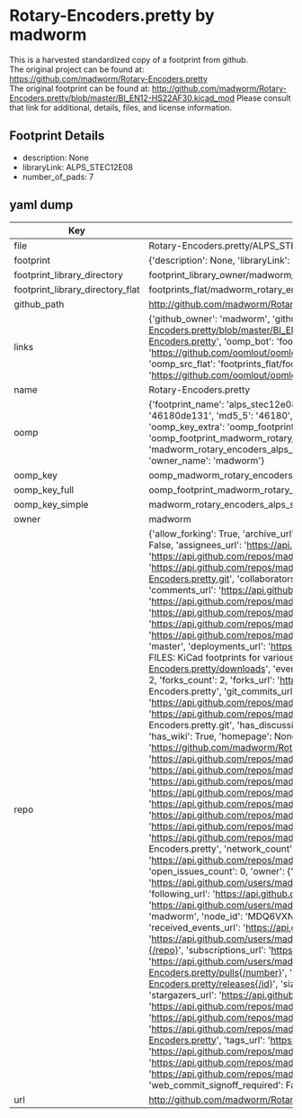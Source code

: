 # Rotary-Encoders.pretty by madworm  
This is a harvested standardized copy of a footprint from github.  
The original project can be found at:  
https://github.com/madworm/Rotary-Encoders.pretty  
The original footprint can be found at:
http://github.com/madworm/Rotary-Encoders.pretty/blob/master/BI_EN12-HS22AF30.kicad_mod
Please consult that link for additional, details, files, and license information.  
## Footprint Details
* description: None  
* libraryLink: ALPS_STEC12E08  
* number_of_pads: 7  
## yaml dump  
| Key | Value |  
| --- | --- |  
| file | Rotary-Encoders.pretty/ALPS_STEC12E08.kicad_mod |  
| footprint | {'description': None, 'libraryLink': 'ALPS_STEC12E08', 'number_of_pads': 7} |  
| footprint_library_directory | footprint_library_owner/madworm_Rotary-Encoders.pretty |  
| footprint_library_directory_flat | footprints_flat/madworm_rotary_encoders_alps_stec12e08/working |  
| github_path | http://github.com/madworm/Rotary-Encoders.pretty/blob/master/ALPS_STEC12E08.kicad_mod |  
| links | {'github_owner': 'madworm', 'github_repo_name': 'Rotary-Encoders.pretty', 'github_src': 'http://github.com/madworm/Rotary-Encoders.pretty/blob/master/BI_EN12-HS22AF30.kicad_mod', 'github_src_repo': 'https://github.com/madworm/Rotary-Encoders.pretty', 'oomp_bot': 'footprints/madworm_rotary_encoders_alps_stec12e08/working', 'oomp_bot_github': 'https://github.com/oomlout/oomlout_oomp_footprint_bot/tree/main/footprints/madworm_rotary_encoders_alps_stec12e08/working', 'oomp_src_flat': 'footprints_flat/footprints_flat/madworm_rotary_encoders_alps_stec12e08/working', 'oomp_src_flat_github': 'https://github.com/oomlout/oomlout_oomp_footprint_src/tree/main/footprints_flat/madworm_rotary_encoders_alps_stec12e08/working'} |  
| name | Rotary-Encoders.pretty |  
| oomp | {'footprint_name': 'alps_stec12e08', 'library_name': 'rotary_encoders', 'md5': '46180de13175dc9f3a84904bb38b87b0', 'md5_10': '46180de131', 'md5_5': '46180', 'md5_6': '46180d', 'oomp_key': 'oomp_madworm_rotary_encoders_alps_stec12e08', 'oomp_key_extra': 'oomp_footprint_madworm_rotary_encoders_alps_stec12e08', 'oomp_key_full': 'oomp_footprint_madworm_rotary_encoders_alps_stec12e08_46180d', 'oomp_key_simple': 'madworm_rotary_encoders_alps_stec12e08', 'original_filename': 'Rotary-Encoders.pretty/ALPS_STEC12E08.kicad_mod', 'owner_name': 'madworm'} |  
| oomp_key | oomp_madworm_rotary_encoders_alps_stec12e08 |  
| oomp_key_full | oomp_footprint_madworm_rotary_encoders_alps_stec12e08 |  
| oomp_key_simple | madworm_rotary_encoders_alps_stec12e08 |  
| owner | madworm |  
| repo | {'allow_forking': True, 'archive_url': 'https://api.github.com/repos/madworm/Rotary-Encoders.pretty/{archive_format}{/ref}', 'archived': False, 'assignees_url': 'https://api.github.com/repos/madworm/Rotary-Encoders.pretty/assignees{/user}', 'blobs_url': 'https://api.github.com/repos/madworm/Rotary-Encoders.pretty/git/blobs{/sha}', 'branches_url': 'https://api.github.com/repos/madworm/Rotary-Encoders.pretty/branches{/branch}', 'clone_url': 'https://github.com/madworm/Rotary-Encoders.pretty.git', 'collaborators_url': 'https://api.github.com/repos/madworm/Rotary-Encoders.pretty/collaborators{/collaborator}', 'comments_url': 'https://api.github.com/repos/madworm/Rotary-Encoders.pretty/comments{/number}', 'commits_url': 'https://api.github.com/repos/madworm/Rotary-Encoders.pretty/commits{/sha}', 'compare_url': 'https://api.github.com/repos/madworm/Rotary-Encoders.pretty/compare/{base}...{head}', 'contents_url': 'https://api.github.com/repos/madworm/Rotary-Encoders.pretty/contents/{+path}', 'contributors_url': 'https://api.github.com/repos/madworm/Rotary-Encoders.pretty/contributors', 'created_at': '2014-07-05T19:59:06Z', 'default_branch': 'master', 'deployments_url': 'https://api.github.com/repos/madworm/Rotary-Encoders.pretty/deployments', 'description': 'LAYOUT FILES: KiCad footprints for various rotary encoders.', 'disabled': False, 'downloads_url': 'https://api.github.com/repos/madworm/Rotary-Encoders.pretty/downloads', 'events_url': 'https://api.github.com/repos/madworm/Rotary-Encoders.pretty/events', 'fork': False, 'forks': 2, 'forks_count': 2, 'forks_url': 'https://api.github.com/repos/madworm/Rotary-Encoders.pretty/forks', 'full_name': 'madworm/Rotary-Encoders.pretty', 'git_commits_url': 'https://api.github.com/repos/madworm/Rotary-Encoders.pretty/git/commits{/sha}', 'git_refs_url': 'https://api.github.com/repos/madworm/Rotary-Encoders.pretty/git/refs{/sha}', 'git_tags_url': 'https://api.github.com/repos/madworm/Rotary-Encoders.pretty/git/tags{/sha}', 'git_url': 'git://github.com/madworm/Rotary-Encoders.pretty.git', 'has_discussions': False, 'has_downloads': True, 'has_issues': True, 'has_pages': False, 'has_projects': True, 'has_wiki': True, 'homepage': None, 'hooks_url': 'https://api.github.com/repos/madworm/Rotary-Encoders.pretty/hooks', 'html_url': 'https://github.com/madworm/Rotary-Encoders.pretty', 'id': 21527256, 'is_template': False, 'issue_comment_url': 'https://api.github.com/repos/madworm/Rotary-Encoders.pretty/issues/comments{/number}', 'issue_events_url': 'https://api.github.com/repos/madworm/Rotary-Encoders.pretty/issues/events{/number}', 'issues_url': 'https://api.github.com/repos/madworm/Rotary-Encoders.pretty/issues{/number}', 'keys_url': 'https://api.github.com/repos/madworm/Rotary-Encoders.pretty/keys{/key_id}', 'labels_url': 'https://api.github.com/repos/madworm/Rotary-Encoders.pretty/labels{/name}', 'language': 'Shell', 'languages_url': 'https://api.github.com/repos/madworm/Rotary-Encoders.pretty/languages', 'license': None, 'merges_url': 'https://api.github.com/repos/madworm/Rotary-Encoders.pretty/merges', 'milestones_url': 'https://api.github.com/repos/madworm/Rotary-Encoders.pretty/milestones{/number}', 'mirror_url': None, 'name': 'Rotary-Encoders.pretty', 'network_count': 2, 'node_id': 'MDEwOlJlcG9zaXRvcnkyMTUyNzI1Ng==', 'notifications_url': 'https://api.github.com/repos/madworm/Rotary-Encoders.pretty/notifications{?since,all,participating}', 'open_issues': 0, 'open_issues_count': 0, 'owner': {'avatar_url': 'https://avatars.githubusercontent.com/u/343894?v=4', 'events_url': 'https://api.github.com/users/madworm/events{/privacy}', 'followers_url': 'https://api.github.com/users/madworm/followers', 'following_url': 'https://api.github.com/users/madworm/following{/other_user}', 'gists_url': 'https://api.github.com/users/madworm/gists{/gist_id}', 'gravatar_id': '', 'html_url': 'https://github.com/madworm', 'id': 343894, 'login': 'madworm', 'node_id': 'MDQ6VXNlcjM0Mzg5NA==', 'organizations_url': 'https://api.github.com/users/madworm/orgs', 'received_events_url': 'https://api.github.com/users/madworm/received_events', 'repos_url': 'https://api.github.com/users/madworm/repos', 'site_admin': False, 'starred_url': 'https://api.github.com/users/madworm/starred{/owner}{/repo}', 'subscriptions_url': 'https://api.github.com/users/madworm/subscriptions', 'type': 'User', 'url': 'https://api.github.com/users/madworm'}, 'private': False, 'pulls_url': 'https://api.github.com/repos/madworm/Rotary-Encoders.pretty/pulls{/number}', 'pushed_at': '2015-05-31T11:08:51Z', 'releases_url': 'https://api.github.com/repos/madworm/Rotary-Encoders.pretty/releases{/id}', 'size': 732, 'ssh_url': 'git@github.com:madworm/Rotary-Encoders.pretty.git', 'stargazers_count': 1, 'stargazers_url': 'https://api.github.com/repos/madworm/Rotary-Encoders.pretty/stargazers', 'statuses_url': 'https://api.github.com/repos/madworm/Rotary-Encoders.pretty/statuses/{sha}', 'subscribers_count': 3, 'subscribers_url': 'https://api.github.com/repos/madworm/Rotary-Encoders.pretty/subscribers', 'subscription_url': 'https://api.github.com/repos/madworm/Rotary-Encoders.pretty/subscription', 'svn_url': 'https://github.com/madworm/Rotary-Encoders.pretty', 'tags_url': 'https://api.github.com/repos/madworm/Rotary-Encoders.pretty/tags', 'teams_url': 'https://api.github.com/repos/madworm/Rotary-Encoders.pretty/teams', 'temp_clone_token': None, 'topics': [], 'trees_url': 'https://api.github.com/repos/madworm/Rotary-Encoders.pretty/git/trees{/sha}', 'updated_at': '2023-07-25T13:52:23Z', 'url': 'https://api.github.com/repos/madworm/Rotary-Encoders.pretty', 'visibility': 'public', 'watchers': 1, 'watchers_count': 1, 'web_commit_signoff_required': False} |  
| url | http://github.com/madworm/Rotary-Encoders.pretty |  

